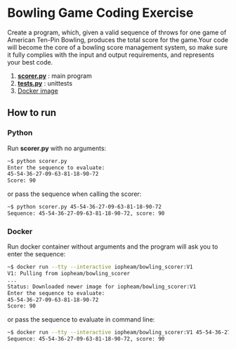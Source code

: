 # Bowling Game Coding Exercise 

Create a program, which, given a valid sequence of throws for one game of American Ten-Pin Bowling, produces the total score for the game​. ​Your code will become the core of a bowling score management system, so make sure it fully complies with the input and output requirements, and represents your best code.

1. **[scorer.py](https://github.com/yegorkryukov/bowling_scorer/blob/master/scorer.py)** : main program
2. **[tests.py](https://github.com/yegorkryukov/bowling_scorer/blob/master/tests.py)**  : unittests
3. [Docker image](https://cloud.docker.com/u/iopheam/repository/docker/iopheam/bowling_scorer) ![]() 

## How to run
### Python
Run **scorer.py** with no arguments:
```bash
~$ python scorer.py 
Enter the sequence to evaluate: 
45-54-36-27-09-63-81-18-90-72
Score: 90
```
or pass the sequence when calling the scorer:
```bash
~$ python scorer.py 45-54-36-27-09-63-81-18-90-72
Sequence: 45-54-36-27-09-63-81-18-90-72, score: 90
```

### Docker

Run docker container without arguments and the program will ask you to enter the sequence:

```bash
~$ docker run --tty --interactive iopheam/bowling_scorer:V1
V1: Pulling from iopheam/bowling_scorer
...
Status: Downloaded newer image for iopheam/bowling_scorer:V1
Enter the sequence to evaluate:
45-54-36-27-09-63-81-18-90-72
Score: 90
```

or pass the sequence to evaluate in command line:
```bash
~$ docker run --tty --interactive iopheam/bowling_scorer:V1 45-54-36-27-09-63-81-18-90-72
Sequence: 45-54-36-27-09-63-81-18-90-72, score: 90
```


